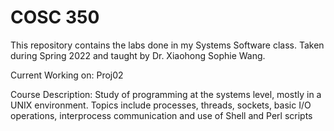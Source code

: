 # COSC 350
This repository contains the labs done in my Systems Software class. Taken during Spring 2022 and taught by Dr. Xiaohong Sophie Wang.

Current Working on: Proj02

Course Description:
Study of programming at the systems level, mostly in a UNIX environment. Topics include processes, threads, sockets, basic I/O operations, interprocess communication and use of Shell and Perl scripts
